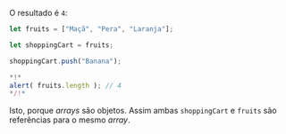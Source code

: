 O resultado é `4`:


```js run
let fruits = ["Maçã", "Pera", "Laranja"];

let shoppingCart = fruits;

shoppingCart.push("Banana");

*!*
alert( fruits.length ); // 4
*/!*
```

Isto, porque *arrays* são objetos. Assim ambas `shoppingCart` e `fruits` são referências para o mesmo *array*.

